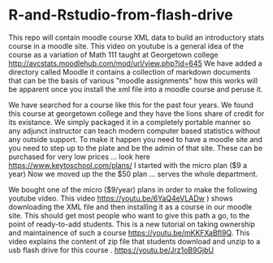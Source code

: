 # R-and-Rstudio-from-flash-drive
This repo will contain moodle course XML data to build an introductory stats course in a moodle site. This video on youtube is a general idea of the course as a variation of Math 111 taught at Georgetown college
http://avcstats.moodlehub.com/mod/url/view.php?id=645
We have added a directory called Moodle it contains a collection of markdown documents that can be the basis of various "moodle assignments"  how this works will be apparent once you install the xml file into a moodle course and peruse it.

We have searched for a course like this for the past four years. We found this course at georgetown college and they have the lions share of credit for its existance. We simply packaged it in a completely portable manner so any adjunct instructor can teach modern computer based statistics without any outside support. To make it happen you need to have a moodle site and you need to step up to the plate and be the admin of that site. These can be purchased for very low prices ... look here
https://www.keytoschool.com/plans/
I started with the micro plan ($9 a year)
Now we moved up the the $50 plan ... serves the whole department.

We bought one of the micro ($9/year) plans in order to make the following youtube video.  This video https://youtu.be/6YaQ4eVLADw ) shows downloading the XML file and then installing it as a course in our moodle site. This should get most people who want to give this path a go, to the point of ready-to-add students. This is a new tutorial on taking ownership and maintainence of such a course https://youtu.be/mKKFXaBfl9Q.  This video explains the content of zip file that students download and unzip to a usb flash drive for this course . https://youtu.be/Jrz1oB9GjbU
